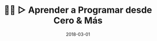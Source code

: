 ---
title: 👨‍💻 ▷ Aprender a Programar desde Cero & Más
description: "📌 Aprende a programar con varios lenguajes y frameworks diferentes. Los mejores libros PDF y ebooks gratis en nuestra biblioteca y ojea nuestro catálogo."
excerpt: "📌 Aprende a programar con varios lenguajes y frameworks diferentes. Los mejores libros PDF y ebooks gratis en nuestra biblioteca y ojea nuestro catálogo."
published: false
comments: true
date: 2018-03-01
last_modified_at: 2019-09-01
permalink: /desarrollador-web/
# header:
#   image: "/assets/images/chocolatey-ciberninjas.jpg"
#   image_description: Vamos a estudiar los más interesantes lenguajes de programación y frameworks de 2019
#   caption: "**Créditos**: Creación Propia"
toc: true
toc_label: "Contenidos"
toc_icon: user-ninja
toc_sticky: true

---